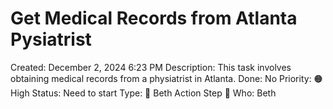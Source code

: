 # Get Medical Records from Atlanta Pysiatrist

Created: December 2, 2024 6:23 PM
Description: This task involves obtaining medical records from a physiatrist in Atlanta.
Done: No
Priority: 🟠 High
Status: Need to start
Type: 🔶 Beth Action Step 🔶
Who: Beth